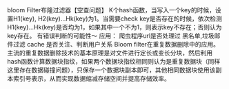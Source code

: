 bloom Filter布隆过滤器【空查问题】
K个hash函数，当写入一个key的时候，设置H1(key), H2(key)...Hk(key)为1。当需要check key是否存在的时候，依次检测H1(key)...Hk(key)是否均为1，如果其中一个不为1，则表示key不存在；否则认为key存在。
有错误判断的可能性～
应用：
爬虫程序url是否处理过
黑名单,垃圾邮件过滤
cache
是否关注、判断用户关系
Bloom filter在重复数据删除中的应用。主流的重复数据删除技术的基本原理是对文件进行定长或变长分块，然后利用hash函数计算数据块指纹，如果两个数据块指纹相同则认为是重复数据块（同样这里存在数据碰撞问题），只保存一个数据块副本即可，其他相同数据块使用该副本索引号表示，从而实现数据缩减存储空间并提高存储效率。